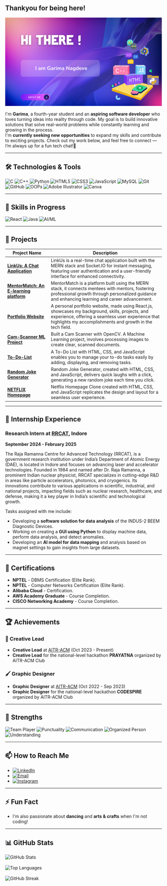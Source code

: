 
## Thankyou for being here!

![Hi There](https://github.com/garimanagdeve1218/garimanagdeve1218/blob/main/HI.png)


I'm **Garima**, a fourth-year student and an **aspiring software developer** who loves turning ideas into reality through code. My goal is to build innovative solutions that solve real-world problems while constantly learning and growing in the process. <br>
I'm **currently seeking new opportunities** to expand my skills and contribute to exciting projects. Check out my work below, and feel free to connect — I’m always up for a fun tech chat!🤝



---

## 🛠️ Technologies & Tools

<div>
  <img src="https://img.shields.io/badge/C-00599C?style=for-the-badge&logo=c&logoColor=white" alt="C">
  <img src="https://img.shields.io/badge/C%2B%2B-00599C?style=for-the-badge&logo=cplusplus&logoColor=white" alt="C++">
  <img src="https://img.shields.io/badge/Python-3776AB?style=for-the-badge&logo=python&logoColor=white" alt="Python">
  <img src="https://img.shields.io/badge/HTML5-E34F26?style=for-the-badge&logo=html5&logoColor=white" alt="HTML5">
  <img src="https://img.shields.io/badge/CSS3-1572B6?style=for-the-badge&logo=css3&logoColor=white" alt="CSS3">
  <img src="https://img.shields.io/badge/JavaScript-323330?style=for-the-badge&logo=javascript&logoColor=F7DF1E" alt="JavaScript">
  <img src="https://img.shields.io/badge/MySQL-00000F?style=for-the-badge&logo=mysql&logoColor=white" alt="MySQL">
  <img src="https://img.shields.io/badge/Git-F05032?style=for-the-badge&logo=git&logoColor=white" alt="Git">
  <img src="https://img.shields.io/badge/GitHub-181717?style=for-the-badge&logo=github&logoColor=white" alt="GitHub">
  <img src="https://img.shields.io/badge/OOP-000000?style=for-the-badge&logoColor=white" alt="OOPs">
  <img src="https://img.shields.io/badge/Adobe_Illustrator-FF9A00?style=for-the-badge&logo=adobe-illustrator&logoColor=white" alt="Adobe Illustrator">
  <img src="https://img.shields.io/badge/Canva-00C4CC?style=for-the-badge&logo=canva&logoColor=white" alt="Canva">
</div>

---

## 🌱 Skills in Progress

<div>
  <img src="https://img.shields.io/badge/React-20232A?style=for-the-badge&logo=react&logoColor=61DAFB" alt="React">
  <img src="https://img.shields.io/badge/Java-007396?style=for-the-badge&logo=java&logoColor=white" alt="Java">
  <img src="https://img.shields.io/badge/AI%2FML-FF5722?style=for-the-badge&logo=google&logoColor=white" alt="AI/ML">
</div>

---

## 🔭 Projects

| Project Name | Description |
| ------------ | ----------- |
| [**LinkUs: A Chat Application**](https://github.com/yourusername/linkus) | LinkUs is a real-time chat application built with the MERN stack and Socket.IO for instant messaging, featuring user authentication and a user-friendly interface for enhanced connectivity. |
| [**MentorMatch: An E-learning platform**](https://github.com/garimanagdeve1218/MentorMatch-minor-2) | MentorMatch is a platform built using the MERN stack, it connects mentees with mentors, fostering professional growth through personalized guidance and enhancing learning and career advancement. |
| [**Portfolio Website**](https://github.com/garimanagdeve1218/Portfolio) | A personal portfolio website, made using React.js, showcases my background, skills, projects, and experience, offering a seamless user experience that highlights my accomplishments and growth in the tech field. |
| [**Cam-Scanner ML Project**](https://github.com/garimanagdeve1218/Cam-Scanner-ML-Project) | Built a Cam Scanner with OpenCV. A Machine Learning project, involves processing images to create clear, scanned documents. |
| [**To-Do-List**](https://github.com/garimanagdeve1218/To-Do-List) |A To-Do List with HTML, CSS, and JavaScript enables you to manage your to-do tasks easily by adding, displaying, and removing tasks. |
| [**Random Joke Generator**](https://github.com/garimanagdeve1218/RANDOM_JOKE_GENERATOR) | Random Joke Generator, created with HTML, CSS, and JavaScript, delivers quick laughs with a click, generating a new random joke each time you click. |
| [**NETFLIX Homepage**](https://github.com/garimanagdeve1218/NETFLIX-CLONE) | Netflix Homepage Clone created with HTML, CSS, and JavaScript replicates the design and layout for a seamless user experience. |

---

## 💼 Internship Experience

### **Research Intern at [RRCAT](https://www.rrcat.gov.in/index_eng.html), Indore**  
**September 2024 - February 2025**

The Raja Ramanna Centre for Advanced Technology (RRCAT), is a government research institution under India’s Department of Atomic Energy (DAE), is located in Indore and focuses on advancing laser and accelerator technologies. Founded in 1984 and named after Dr. Raja Ramanna, a prominent Indian nuclear physicist, RRCAT specializes in cutting-edge R&D in areas like particle accelerators, photonics, and cryogenics. Its innovations contribute to various applications in scientific, industrial, and national projects, impacting fields such as nuclear research, healthcare, and defense, making it a key player in India’s scientific and technological growth.

Tasks assigned with me include:
- Developing a **software solution for data analysis** of the INDUS-2 BEEM Diagnostic Devices.
- Working on creating a **GUI using Python** to display machine data, perform data analysis, and detect anomalies.
- Developing an **AI model for data mapping** and analysis based on magnet settings to gain insights from large datasets.

---

## 📜 Certifications

- **NPTEL** - DBMS Certification (Elite Rank).
- **NPTEL** - Computer Networks Certification (Elite Rank).
- **Alibaba Cloud** - Certification.
- **AWS Academy Graduate** - Course Completion.
- **CISCO Networking Academy** - Course Completion.

---

## 🏆 Achievements

### 👑 Creative Lead

- **Creative Lead** at [AITR-ACM](https://aitr.acm.org/) (Oct 2023 - Present)   
- **Creative Lead** for the national-level hackathon **PRAYATNA** organized by AITR-ACM Club 

### 🖌️ Graphic Designer

- **Graphic Designer** at [AITR-ACM](https://aitr.acm.org/) (Oct 2022 - Sep 2023) 
- **Graphic Designer** for the national-level hackathon **CODESPIRE** organized by AITR-ACM Club

---

## 💪 Strengths

<div>
  <img src="https://img.shields.io/badge/Team_Player-000000?style=for-the-badge&logoColor=white" alt="Team Player">
  <img src="https://img.shields.io/badge/Punctuality-000000?style=for-the-badge&logoColor=white" alt="Punctuality">
  <img src="https://img.shields.io/badge/Communication-000000?style=for-the-badge&logoColor=white" alt="Communication">
  <img src="https://img.shields.io/badge/Organized_Person-000000?style=for-the-badge&logoColor=white" alt="Organized Person">
  <img src="https://img.shields.io/badge/Understanding-000000?style=for-the-badge&logoColor=white" alt="Understanding">
</div>

---
 
## 📫 How to Reach Me

- [![LinkedIn](https://img.shields.io/badge/LinkedIn-0A66C2?style=for-the-badge&logo=linkedin&logoColor=white)](https://linkedin.com/in/garima1218)
- [![Email](https://img.shields.io/badge/Email-D14836?style=for-the-badge&logo=gmail&logoColor=white)](mailto:garimanagdeve1218@gmail.com)
- [![Instagram](https://img.shields.io/badge/Instagram-E4405F?style=for-the-badge&logo=instagram&logoColor=white)](https://instagram.com/garima_nagdeve)


---

## ⚡ Fun Fact

- I'm also passionate about **dancing** and **arts & crafts** when I'm not coding!

---

## 📊 GitHub Stats

<div >
  <img src="https://github-readme-stats.vercel.app/api?username=garimanagdeve1218&show_icons=true&theme=radical" alt="GitHub Stats"><br><br>
  <img src="https://github-readme-stats.vercel.app/api/top-langs/?username=garimanagdeve1218&layout=compact&theme=radical" alt="Top Languages"><br><br>
  <img src="https://github-readme-streak-stats.herokuapp.com/?user=garimanagdeve1218&theme=radical" alt="GitHub Streak">
</div>
